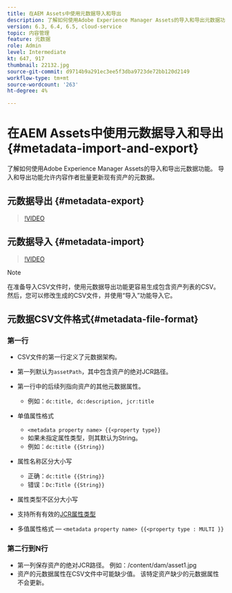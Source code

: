 ```yaml
---
title: 在AEM Assets中使用元数据导入和导出
description: 了解如何使用Adobe Experience Manager Assets的导入和导出元数据功能。 导入和导出功能允许内容作者批量更新现有资产的元数据。
version: 6.3, 6.4, 6.5, cloud-service
topic: 内容管理
feature: 元数据
role: Admin
level: Intermediate
kt: 647, 917
thumbnail: 22132.jpg
source-git-commit: d9714b9a291ec3ee5f3dba9723de72bb120d2149
workflow-type: tm+mt
source-wordcount: '263'
ht-degree: 4%

---
```



# 在AEM Assets中使用元数据导入和导出{#metadata-import-and-export}

了解如何使用Adobe Experience Manager Assets的导入和导出元数据功能。 导入和导出功能允许内容作者批量更新现有资产的元数据。

## 元数据导出 {#metadata-export}

>[!VIDEO](https://video.tv.adobe.com/v/22132/?quality=12&learn=on)

## 元数据导入 {#metadata-import}

>[!VIDEO](https://video.tv.adobe.com/v/21374/?quality=12&learn=on)

>[!NOTE]
>
> 在准备导入CSV文件时，使用元数据导出功能更容易生成包含资产列表的CSV。 然后，您可以修改生成的CSV文件，并使用“导入”功能导入它。

## 元数据CSV文件格式{#metadata-file-format}

### 第一行

* CSV文件的第一行定义了元数据架构。
* 第一列默认为`assetPath`，其中包含资产的绝对JCR路径。

* 第一行中的后续列指向资产的其他元数据属性。
   * 例如：`dc:title, dc:description, jcr:title`

* 单值属性格式

   * `<metadata property name> {{<property type}}`
   * 如果未指定属性类型，则其默认为String。
   * 例如：`dc:title {{String}}`

* 属性名称区分大小写
   * 正确：`dc:title {{String}}`
   * 错误：`Dc:Title {{String}}`

* 属性类型不区分大小写
* 支持所有有效的[JCR属性类型](https://docs.adobe.com/docs/en/spec/jsr170/javadocs/jcr-2.0/javax/jcr/PropertyType.html)

* 多值属性格式 — `<metadata property name> {{<property type : MULTI }}`

### 第二行到N行

* 第一列保存资产的绝对JCR路径。 例如：/content/dam/asset1.jpg
* 资产的元数据属性在CSV文件中可能缺少值。 该特定资产缺少的元数据属性不会更新。
